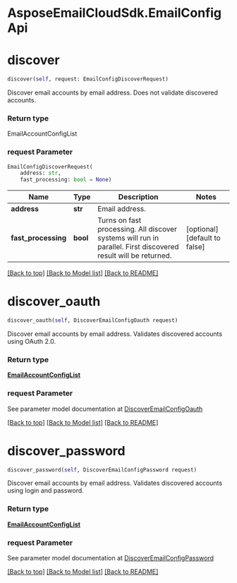 
# AsposeEmailCloudSdk.EmailConfigApi

        
<a name="discover"></a>
# discover

```python
discover(self, request: EmailConfigDiscoverRequest)
```

Discover email accounts by email address. Does not validate discovered accounts.             

### Return type

EmailAccountConfigList

### request Parameter
```python
EmailConfigDiscoverRequest(
    address: str, 
    fast_processing: bool = None)
```

Name | Type | Description  | Notes
------------- | ------------- | ------------- | -------------
 **address** | **str** | Email address. | 
 **fast_processing** | **bool** | Turns on fast processing. All discover systems will run in parallel. First discovered result will be returned.              | [optional] [default to false]

[[Back to top]](#) [[Back to Model list]](Models.md) [[Back to README]](README.md)
        
<a name="discover_oauth"></a>
# discover_oauth

```python
discover_oauth(self, DiscoverEmailConfigOauth request)
```

Discover email accounts by email address. Validates discovered accounts using OAuth 2.0.             

### Return type

[**EmailAccountConfigList**](EmailAccountConfigList.md)

### request Parameter

See parameter model documentation at [DiscoverEmailConfigOauth](DiscoverEmailConfigOauth.md)

[[Back to top]](#) [[Back to Model list]](Models.md) [[Back to README]](README.md)
        
<a name="discover_password"></a>
# discover_password

```python
discover_password(self, DiscoverEmailConfigPassword request)
```

Discover email accounts by email address. Validates discovered accounts using login and password.             

### Return type

[**EmailAccountConfigList**](EmailAccountConfigList.md)

### request Parameter

See parameter model documentation at [DiscoverEmailConfigPassword](DiscoverEmailConfigPassword.md)

[[Back to top]](#) [[Back to Model list]](Models.md) [[Back to README]](README.md)

